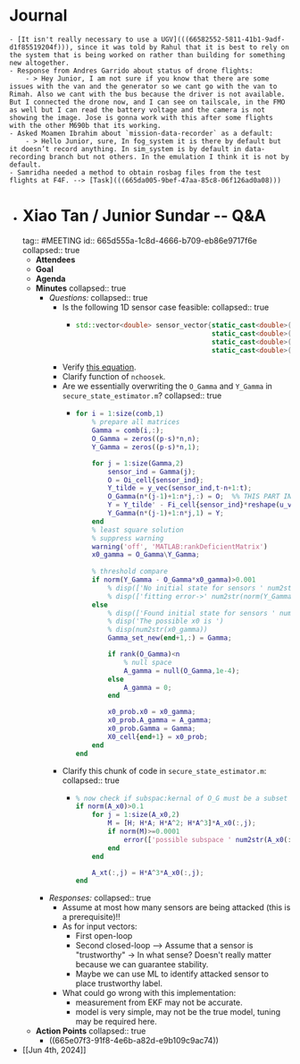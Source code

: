 # Journal
	- [It isn't really necessary to use a UGV](((66582552-5811-41b1-9adf-d1f85519204f))), since it was told by Rahul that it is best to rely on the system that is being worked on rather than building for something new altogether.
	- Response from Andres Garrido about status of drone flights:
		- > Hey Junior, I am not sure if you know that there are some issues with the van and the generator so we cant go with the van to Rimah. Also we cant with the bus because the driver is not available. But I connected the drone now, and I can see on tailscale, in the FMO as well but I can read the battery voltage and the camera is not showing the image. Jose is gonna work with this after some flights with the other M690b that its working.
	- Asked Moamen Ibrahim about `mission-data-recorder` as a default:
		- > Hello Junior, sure, In fog_system it is there by default but it doesn’t record anything. In sim_system is by default in data-recording branch but not others. In the emulation I think it is not by default.
	- Samridha needed a method to obtain rosbag files from the test flights at F4F. --> [Task](((665da005-9bef-47aa-85c8-06f126ad0a08)))
- # Xiao Tan / Junior Sundar -- Q&A
  tag:: #MEETING
  id:: 665d555a-1c8d-4666-b709-eb86e9717f6e
  collapsed:: true
	- **Attendees**
	- **Goal**
	- **Agenda**
	- **Minutes**
	  collapsed:: true
		- *Questions:*
		  collapsed:: true
			- Is the following 1D sensor case feasible:
			  collapsed:: true
				- ```cpp
				  std::vector<double> sensor_vector{static_cast<double>(ekf_1.x),
				                                    static_cast<double>(ekf_1.vx),
				                                    static_cast<double>(ekf_2.x),
				                                    static_cast<double>(ekf_2.vx)};
				  ```
			- Verify [this equation](((665a0dc2-ee9a-4ccf-81b9-6e15aeac06c5))).
			- Clarify function of `nchoosek`.
			- Are we essentially overwriting the `O_Gamma` and `Y_Gamma` in `secure_state_estimator.m`?
			  collapsed:: true
				- ```MATLAB
				  for i = 1:size(comb,1)
				      % prepare all matrices
				      Gamma = comb(i,:);
				      O_Gamma = zeros((p-s)*n,n);
				      Y_Gamma = zeros((p-s)*n,1);
				  
				      for j = 1:size(Gamma,2)
				          sensor_ind = Gamma(j);
				          O = Oi_cell{sensor_ind};
				          Y_tilde = y_vec(sensor_ind,t-n+1:t);
				          O_Gamma(n*(j-1)+1:n*j,:) = O;  %% THIS PART IN PARTICULAR
				          Y = Y_tilde' - Fi_cell{sensor_ind}*reshape(u_vec(:,t-n+1:t),[],1);
				          Y_Gamma(n*(j-1)+1:n*j,1) = Y;
				      end
				      % least square solution
				      % suppress warning
				      warning('off', 'MATLAB:rankDeficientMatrix')
				      x0_gamma = O_Gamma\Y_Gamma;
				        
				      % threshold compare
				      if norm(Y_Gamma - O_Gamma*x0_gamma)>0.001
				          % disp(['No initial state for sensors ' num2str(Gamma) '!']);  
				          % disp(['fitting error->' num2str(norm(Y_Gamma - O_Gamma*x0_gamma)) ', fail to convince'])
				      else
				          % disp(['Found initial state for sensors ' num2str(Gamma) ' at time ' num2str(t) '!']);
				          % disp('The possible x0 is ')
				          % disp(num2str(x0_gamma))
				          Gamma_set_new(end+1,:) = Gamma;
				  
				          if rank(O_Gamma)<n
				              % null space
				              A_gamma = null(O_Gamma,1e-4);
				          else
				              A_gamma = 0;
				          end
				  
				          x0_prob.x0 = x0_gamma;
				          x0_prob.A_gamma = A_gamma;
				          x0_prob.Gamma = Gamma;
				          X0_cell{end+1} = x0_prob;
				      end
				  end
				  ```
			- Clarify this chunk of code in `secure_state_estimator.m`:
			  collapsed:: true
				- ```MATLAB
				  % now check if subspac:kernal of O_G must be a subset of kernal of HA^t
				  if norm(A_x0)>0.1
				      for j = 1:size(A_x0,2)
				          M = [H; H*A; H*A^2; H*A^3]*A_x0(:,j);
				          if norm(M)>=0.0001
				              error(['possible subspace ' num2str(A_x0(:,j)') ' is not in safe set']);
				          end
				      end
				  
				      A_xt(:,j) = H*A^3*A_x0(:,j);
				  end
				  ```
		- *Responses:*
		  collapsed:: true
			- Assume at most how many sensors are being attacked (this is a prerequisite)!!
			- As for input vectors:
				- First open-loop
				- Second closed-loop --> Assume that a sensor is "trustworthy" -> In what sense? Doesn't really matter because we can guarantee stability.
				- Maybe we can use ML to identify attacked sensor to place trustworthy label.
			- What could go wrong with this implementation:
				- measurement from EKF may not be accurate.
				- model is very simple, may not be the true model, tuning may be required here.
	- **Action Points**
	  collapsed:: true
		- ((665e07f3-91f8-4e6b-a82d-e9b109c9ac74))
- [[Jun 4th, 2024]]
